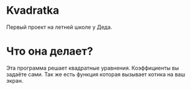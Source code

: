# Kvadratka
Первый проект на летней школе у Деда.
# Что она делает?
Эта программа решает квадратные уравнения. Коэффициенты вы задаёте сами.
Так же есть функция которая вызывает котика на ваш экран.
